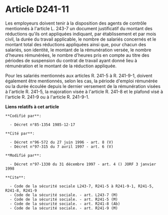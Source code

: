 # Article D241-11

Les employeurs doivent tenir à la disposition des agents de contrôle mentionnés à l'article L. 243-7 un document justificatif
du montant des réductions qu'ils ont appliquées indiquant, par établissement et par mois civil, la durée du travail
applicable, le nombre de salariés concernés et le montant total des réductions appliquées ainsi que, pour chacun des
salariés, son identité, le montant de la rémunération versée, le nombre d'heures rémunérées, le nombre d'heures pris en
compte au titre des périodes de suspension du contrat de travail ayant donné lieu à rémunération et le montant de la
réduction appliquée.

Pour les salariés mentionnés aux articles R. 241-5 à R. 241-9-1, doivent également être mentionnés, selon les cas, la période
d'emploi rémunérée ou la durée écoulée depuis le dernier versement de la rémunération visées à l'article R. 241-5, la
majoration visée à l'article R. 241-8 et le plafond visé à l'article R. 241-9 ou à l'article R. 241-9-1.

**Liens relatifs à cet article**

	**Codifié par**:

	  - Décret n°85-1354 1985-12-17

	**Cité par**:

	  - Décret n°96-572 du 27 juin 1996 - art. 8 (V)
	  - Décret n°97-315 du 7 avril 1997 - art. 6 (V)

	**Modifié par**:

	  - Décret n°97-1330 du 31 décembre 1997 - art. 4 () JORF 3 janvier 1998

	**Cite**:

	  - Code de la sécurité sociale L243-7, R241-5 à R241-9-1, R241-5, R241-8, R241-9
	  - Code de la sécurité sociale. - art. L243-7 (M)
	  - Code de la sécurité sociale. - art. R241-5 (M)
	  - Code de la sécurité sociale. - art. R241-8 (Ab)
	  - Code de la sécurité sociale. - art. R241-9 (M)

